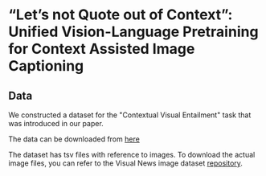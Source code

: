 
# “Let’s not Quote out of Context”: Unified Vision-Language Pretraining for Context Assisted Image Captioning



## Data
We constructed a dataset for the "Contextual Visual Entailment" task that was introduced in our paper.


The data can be downloaded from [here](https://iitbacin-my.sharepoint.com/:f:/g/personal/21q050004_iitb_ac_in/Eu6lmwWo0PdKopPfOJ6ZePUBVmLqG8izfnYChvmZ0c2vCw?e=gVFGjI)

The dataset has tsv files with reference to images. To download the actual image files, you can refer to the Visual News image dataset [repository](https://github.com/FuxiaoLiu/VisualNews-Repository).